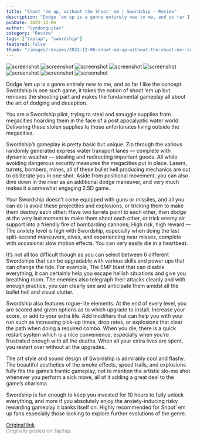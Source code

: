 ```yaml
---
title: "Shoot ‘em up, without the Shoot’ em | Swordship - Review"
description: "Dodge ‘em up is a genre entirely new to me, and so far I like the concept. Swordship is one such game, it takes the notion of shoot ‘em up but removes the shooting part and makes the fundamental gameplay all about the art of dodging and deception."
pubDate: 2022-12-06
author: "lyndonguitar"
category: "Review"
tags: ["taptap", "swordship"]
featured: false
thumb: "/images/reviews/2022-12-06-shoot-em-up-without-the-shoot-em--swordship---review-0.avif"
---
```


<div class="gallery">
  <img src="/images/reviews/2022-12-06-shoot-em-up-without-the-shoot-em--swordship---review-0.avif" alt="screenshot" />
  <img src="/images/reviews/2022-12-06-shoot-em-up-without-the-shoot-em--swordship---review-1.avif" alt="screenshot" />
  <img src="/images/reviews/2022-12-06-shoot-em-up-without-the-shoot-em--swordship---review-2.avif" alt="screenshot" />
  <img src="/images/reviews/2022-12-06-shoot-em-up-without-the-shoot-em--swordship---review-3.avif" alt="screenshot" />
  <img src="/images/reviews/2022-12-06-shoot-em-up-without-the-shoot-em--swordship---review-4.avif" alt="screenshot" />
  <img src="/images/reviews/2022-12-06-shoot-em-up-without-the-shoot-em--swordship---review-5.avif" alt="screenshot" />
  <img src="/images/reviews/2022-12-06-shoot-em-up-without-the-shoot-em--swordship---review-6.avif" alt="screenshot" />
  <img src="/images/reviews/2022-12-06-shoot-em-up-without-the-shoot-em--swordship---review-7.avif" alt="screenshot" />
</div>

Dodge ‘em up is a genre entirely new to me, and so far I like the concept. Swordship is one such game, it takes the notion of shoot ‘em up but removes the shooting part and makes the fundamental gameplay all about the art of dodging and deception.

You are a Swordship pilot, trying to steal and smuggle supplies from megacities hoarding them in the face of a post apocalyptic water world. Delivering these stolen supplies to those unfortunates living outside the megacities.

Swordship’s gameplay is pretty basic but unique. Zip through the various randomly generated express water transport lanes — complete with dynamic weather — stealing and redirecting important goods. All while avoiding dangerous security measures the megacities put in place. Lasers, turrets, bombers, mines, all of these bullet hell producing mechanics are out to obliterate you in one shot. Aside from positional movement, you can also dive down in the river as an additional dodge maneuver, and very much makes it a somewhat engaging 2.5D game.

Your Swordship doesn’t come equipped with guns or missiles, and all you can do is avoid these projectiles and explosions, or tricking them to make them destroy each other: Have two turrets point to each other, then dodge at the very last moment to make them shoot each other, or trick enemy air support into a friendly fire of bombarding cannons; High risk, high reward — The anxiety level is high with Swordship, especially when doing the last split-second maneuvers, dives, and experiencing near misses, complete with occasional slow motion effects. You can very easily die in a heartbeat.

It’s not all too difficult though as you can select between 6 different Swordships that can be upgradable with various skills and power ups that can change the tide. For example, The EMP blast that can disable everything, it can certainly help you escape hellish situations and give you breathing room. The enemies also telegraph their attacks cleanly and with enough practice, you can clearly see and anticipate them amidst all the bullet hell and visual clutter.

Swordship also features rogue-lite elements. At the end of every level, you are scored and given options as to which upgrade to install. Increase your score, or add to your extra life. Add modifiers that can help you with your run such as increasing pick-up times, drop rates, or explosions that clear the path when doing a required combo. When you die, there is a quick restart system which is a nice convenience, especially when you’re frustrated enough with all the deaths. When all your extra lives are spent, you restart over without all the upgrades.

The art style and sound design of Swordship is admirably cool and flashy. The beautiful aesthetics of the smoke effects, speed trails, and explosions fully fits the game’s frantic gameplay, not to mention the artistic slo-mo shot whenever you perform a sick move, all of it adding a great deal to the game’s charisma.

Swordship is fun enough to keep you invested for 10 hours to fully unlock everything, and more if you absolutely enjoy the anxiety-inducing risky rewarding gameplay it banks itself on. Highly recommended for Shoot’ em up fans especially those looking to explore further evolutions of the genre.

[Original link](https://www.taptap.io/post/3594181)<br><span style="font-size: 0.95em; color: #888;">Originally posted on TapTap.</span>
